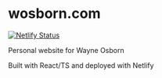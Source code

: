 # wosborn.com
[![Netlify Status](https://api.netlify.com/api/v1/badges/0b435461-240a-49a1-a341-9a58ba7a2194/deploy-status)](https://app.netlify.com/sites/wosborn/deploys)

Personal website for Wayne Osborn

Built with React/TS and deployed with Netlify
